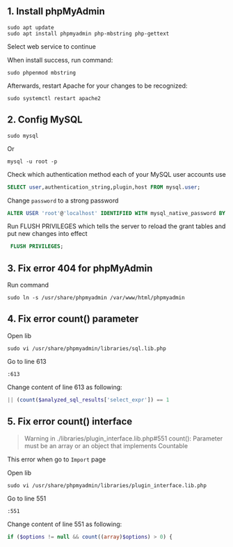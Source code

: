 ## 1. Install phpMyAdmin

```
sudo apt update
sudo apt install phpmyadmin php-mbstring php-gettext
```

Select web service to continue

When install success, run command:

```
sudo phpenmod mbstring
```

Afterwards, restart Apache for your changes to be recognized:

```
sudo systemctl restart apache2
```

## 2. Config MySQL

```
sudo mysql
```

Or

```
mysql -u root -p
```

Check which authentication method each of your MySQL user accounts use

```sql
SELECT user,authentication_string,plugin,host FROM mysql.user;
```


Change `password` to a strong password

```sql
ALTER USER 'root'@'localhost' IDENTIFIED WITH mysql_native_password BY 'password';
```

Run FLUSH PRIVILEGES which tells the server to reload the grant tables and put new changes into effect

```sql
 FLUSH PRIVILEGES;
```

## 3. Fix error 404 for phpMyAdmin

Run command

```
sudo ln -s /usr/share/phpmyadmin /var/www/html/phpmyadmin
```

## 4. Fix error count() parameter

Open lib

```
sudo vi /usr/share/phpmyadmin/libraries/sql.lib.php
```

Go to line 613

```
:613
```

Change content of line 613 as following:

```php
|| (count($analyzed_sql_results['select_expr']) == 1
```

## 5. Fix error count() interface

> Warning in ./libraries/plugin_interface.lib.php#551 count(): Parameter must be an array or an object that implements Countable

This error when go to `Import` page

Open lib

```
sudo vi /usr/share/phpmyadmin/libraries/plugin_interface.lib.php
```

Go to line 551

```
:551
```

Change content of line 551 as following:

```php
if ($options != null && count((array)$options) > 0) {
```